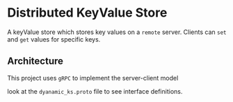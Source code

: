 # Distributed KeyValue Store

A keyValue store which stores key values on a  `remote` server. Clients can `set` and `get` values for specific keys. 

## Architecture

 This project uses `gRPC` to implement the server-client model

 look at the `dyanamic_ks.proto` file to see interface definitions. 


